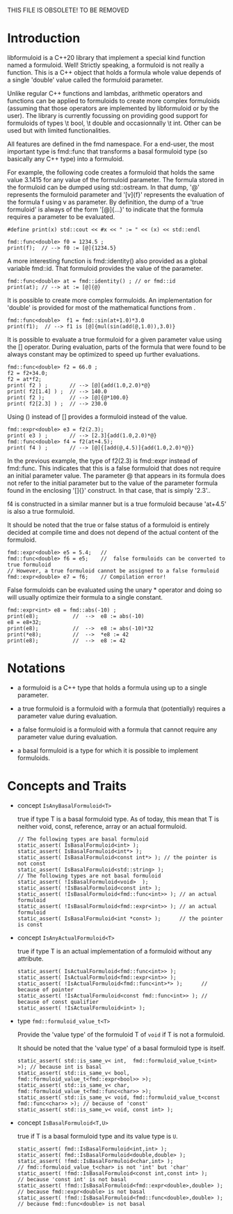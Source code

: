 THIS FILE IS OBSOLETE! TO BE REMOVED 

# Introduction

libformuloid is a C++20 library that implement a special kind function named a formuloid.
Well! Strictly speaking, a formuloid is not really a function. This is a C++ object that 
holds a formula whole value depends of a single 'double' value called the formuloid 
parameter.

Unlike regular C++ functions and lambdas, arithmetic operators and functions can be 
applied to formuloids to create more complex formuloids (assuming that those operators
are implemented by libformuloid or by the user). The library is currently focussing on providing 
good support for formuloids of types \t bool, \t double and occasionnally \t int. 
Other can be used but with limited functionalities.

All features are defined in the fmd namespace. For a end-user, the most important type is fmd::func<T> that transforms a basal formuloid type (so basically any C++ type) into a formuloid.

For example, the following code creates a formuloid that holds the same value 3.1415 for any value of the formuloid parameter. The formula stored in the formuloid can be dumped using std::ostream. In that dump, '@' represents the formuloid parameter and '[v]{f}' represents the evaluation of the formula f using v as parameter. By definition, the dump of a 'true formuloid' is always of the form '[@]{...}' to indicate that the formula requires a parameter to be evaluated. 

    #define print(x) std::cout << #x << " := " << (x) << std::endl 

    fmd::func<double> f0 = 1234.5 ;
    print(f);  // --> f0 := [@]{1234.5}

A more interesting function is fmd::identity() also provided as a global
variable fmd::id. That formuloid provides the value of the parameter. 

    fmd::func<double> at = fmd::identity() ; // or fmd::id 
    print(at); // --> at := [@]{@}

It is possible to create more complex formuloids. An implementation for 'double' is provided for most of the mathematical functions from <cmath>.

    fmd::func<double>  f1 = fmd::sin(at+1.0)*3.0 
    print(f1);  // --> f1 is [@]{mul(sin(add(@,1.0)),3.0)}

It is possible to evaluate a true formuloid for a given parameter value using the [] operator. During evaluation, parts of the formula that were found to be always constant may be optimized to speed up further evaluations. 
  
    fmd::func<double> f2 = 66.0 ;
    f2 = f2+34.0;
    f2 = at*f2;
    print( f2 ) ;       // --> [@]{add(1.0,2.0)*@}
    print( f2[1.4] ) ;  // --> 140.0 
    print( f2 );        // --> [@]{@*100.0} 
    print( f2[2.3] ) ;  // --> 230.0 

Using () instead of [] provides a formuloid instead of the value.

    fmd::expr<double> e3 = f2(2.3);
    print( e3 ) ;       // --> [2.3]{add(1.0,2.0)*@}
    fmd::func<double> f4 = f2(at+4.5); 
    print( f4 ) ;       // --> [@]{[add(@,4.5)]{add(1.0,2.0)*@}}

In the previous example, the type of f2(2.3) is fmd::expr<double> instead of fmd::func<double>.  This indicates that this is a false formuloid that does not require an initial parameter value. The parameter @ that appears in its formula does not refer to the initial parameter but to the value of the parameter formula found in the enclosing '[]{}' construct. In that case, that is simply '2.3'.. 

f4 is constructed in a similar manner but is a true formuloid because 'at+4.5' is also a true formuloid. 

It should be noted that the true or false status of a formuloid is entirely decided at compile time and does not depend of the actual content of the formuloid. 

    fmd::expr<double> e5 = 5.4;   // 
    fmd::func<double> f6 = e5;    //  false formuloids can be converted to true formuloid
    // However, a true formuloid cannot be assigned to a false formuloid
    fmd::expr<double> e7 = f6;    // Compilation error!        
    
False formuloids can be evaluated using the unary * operator and doing so will usually
optimize their formula to a single constant.

    fmd::expr<int> e8 = fmd::abs(-10) ;
    print(e8);           //  -->  e8 := abs(-10)
    e8 = e8+32;
    print(e8);           //  -->  e8 := abs(-10)*32
    print(*e8);          //  -->  *e8 := 42 
    print(e8);           //  -->  e8 := 42
    


# Notations

- a formuloid is a C++ type that holds a formula using up to a single parameter. 

- a true formuloid is a formuloid with a formula that (potentially) requires
  a parameter value during evaluation.

- a false formuloid is a formuloid with a formula that cannot require any
  parameter value during evaluation.

- a basal formuloid is a type for which it is possible to implement formuloids.  

# Concepts and Traits

- concept `IsAnyBasalFormuloid<T>`

   true if type T is a basal formuloid type. As of today, this mean that
   T is neither void, const, reference, array or an actual formuloid.
    
   ``` 
   // The following types are basal formuloid
   static_assert( IsBasalFormuloid<int> );
   static_assert( IsBasalFormuloid<int*> );
   static_assert( IsBasalFormuloid<const int*> ); // the pointer is not const
   static_assert( IsBasalFormuloid<std::string> );
   // The following types are not basal formuloid
   static_assert( !IsBasalFormuloid<void>  );
   static_assert( !IsBasalFormuloid<const int> );
   static_assert( !IsBasalFormuloid<fmd::func<int>> ); // an actual formuloid
   static_assert( !IsBasalFormuloid<fmd::expr<int>> ); // an actual formuloid
   static_assert( IsBasalFormuloid<int *const> );      // the pointer is const
   ```

- concept `IsAnyActualFormuloid<T>` 

   true if type T is an actual implementation of a formuloid without any attribute.
    
   ```
   static_assert( IsActualFormuloid<fmd::func<int>> ); 
   static_assert( IsActualFormuloid<fmd::expr<int>> );
   static_assert( !IsActualFormuloid<fmd::func<int>*> );      // because of pointer
   static_assert( !IsActualFormuloid<const fmd::func<int>> ); // because of const qualifier
   static_assert( !IsActualFormuloid<int> );
   ```
 

- type `fmd::formuloid_value_t<T>`

   Provide the 'value type' of the formuloid T of `void` if T is not a formuloid.
   
   It should be noted that the 'value type' of a basal formuloid type is itself.
   
   ```
   static_assert( std::is_same_v< int,  fmd::formuloid_value_t<int>  >); // because int is basal 
   static_assert( std::is_same_v< bool, fmd::formuloid_value_t<fmd::expr<bool>> >);
   static_assert( std::is_same_v< char, fmd::formuloid_value_t<fmd::func<char>> >);   
   static_assert( std::is_same_v< void, fmd::formuloid_value_t<const fmd::func<char>> >); // because of 'const'
   static_assert( std::is_same_v< void, const int> );
   ```
    
- concept `IsBasalFormuloid<T,U>`

    true if T is a basal formuloid type and its value type is `U`.
        
    ```
    static_assert( fmd::IsBasalFormuloid<int,int> );
    static_assert( fmd::IsBasalFormuloid<double,double> );
    static_assert( !fmd::IsBasalFormuloid<char,int> );                 // fmd::formuloid_value_t<char> is not 'int' but 'char'
    static_assert( !fmd::IsBasalFormuloid<const int,const int> );      // because 'const int' is not basal
    static_assert( !fmd::IsBasalFormuloid<fmd::expr<double>,double> ); // because fmd::expr<double> is not basal
    static_assert( !fmd::IsBasalFormuloid<fmd::func<double>,double> ); // because fmd::func<double> is not basal
    ```



    



